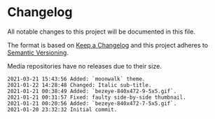 # Changelog

All notable changes to this project will be documented in this file.

The format is based on [Keep a Changelog](http://keepachangelog.com/en/1.0.0/)
and this project adheres to [Semantic Versioning](http://semver.org/spec/v2.0.0.html).

Media repositories have no releases due to their size.

```
2021-03-21 15:43:56 Added: `moonwalk` theme.
2021-01-22 14:28:48 Changed: Italic sub-title.
2021-01-21 00:38:49 Added: `bezeye-840x472-9-5x5.gif`.
2021-01-21 00:31:57 Fixed: faulty side-by-side thumbnail.
2021-01-21 00:20:56 Added: `bezeye-840x472-7-5x5.gif`.
2021-01-20 23:32:32 Initial commit.
```

[Unreleased]: https://github.com/xyzzy/bezeye-media/compare/v1.0.0...HEAD
